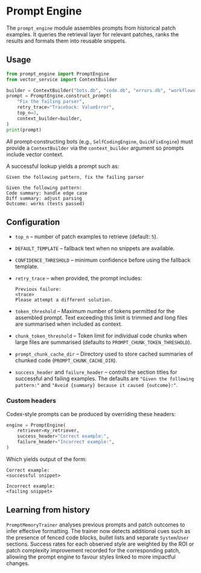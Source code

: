 # Prompt Engine

The `prompt_engine` module assembles prompts from historical patch examples.
It queries the retrieval layer for relevant patches, ranks the results and
formats them into reusable snippets.

## Usage

```python
from prompt_engine import PromptEngine
from vector_service import ContextBuilder

builder = ContextBuilder("bots.db", "code.db", "errors.db", "workflows.db")
prompt = PromptEngine.construct_prompt(
    "Fix the failing parser",
    retry_trace="Traceback: ValueError",
    top_n=3,
    context_builder=builder,
)
print(prompt)
```

All prompt‑constructing bots (e.g., `SelfCodingEngine`, `QuickFixEngine`) must
provide a `ContextBuilder` via the `context_builder` argument so prompts include
vector context.

A successful lookup yields a prompt such as:

```
Given the following pattern, fix the failing parser

Given the following pattern:
Code summary: handle edge case
Diff summary: adjust parsing
Outcome: works (tests passed)
```

## Configuration

* `top_n` – number of patch examples to retrieve (default: `5`).
* `DEFAULT_TEMPLATE` – fallback text when no snippets are available.
* `CONFIDENCE_THRESHOLD` – minimum confidence before using the fallback
  template.
* `retry_trace` – when provided, the prompt includes:

  ```
  Previous failure:
  <trace>
  Please attempt a different solution.
  ```
* `token_threshold` – Maximum number of tokens permitted for the assembled prompt.
  Text exceeding this limit is trimmed and long files are summarised when
  included as context.
* `chunk_token_threshold` – Token limit for individual code chunks when large files
  are summarised (defaults to `PROMPT_CHUNK_TOKEN_THRESHOLD`).
* `prompt_chunk_cache_dir` – Directory used to store cached summaries of
  chunked code (`PROMPT_CHUNK_CACHE_DIR`).
* `success_header` and `failure_header` – control the section titles for
  successful and failing examples.  The defaults are
  `"Given the following pattern:"` and
  `"Avoid {summary} because it caused {outcome}:"`.

### Custom headers

Codex-style prompts can be produced by overriding these headers:

```python
engine = PromptEngine(
    retriever=my_retriever,
    success_header="Correct example:",
    failure_header="Incorrect example:",
)
```

Which yields output of the form:

```
Correct example:
<successful snippet>

Incorrect example:
<failing snippet>
```

## Learning from history

`PromptMemoryTrainer` analyses previous prompts and patch outcomes to infer
effective formatting.  The trainer now detects additional cues such as the
presence of fenced code blocks, bullet lists and separate `System`/`User`
sections.  Success rates for each observed style are weighted by the ROI or
patch complexity improvement recorded for the corresponding patch, allowing
the prompt engine to favour styles linked to more impactful changes.
